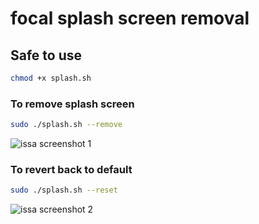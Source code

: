 # focal splash screen removal
## Safe to use
```sh
chmod +x splash.sh
```
### To remove splash screen
```sh
sudo ./splash.sh --remove 
```

![issa screenshot 1](assets/image.png)
### To revert back to default 
```sh
sudo ./splash.sh --reset 
```
![issa screenshot 2](assets/image1.png)
